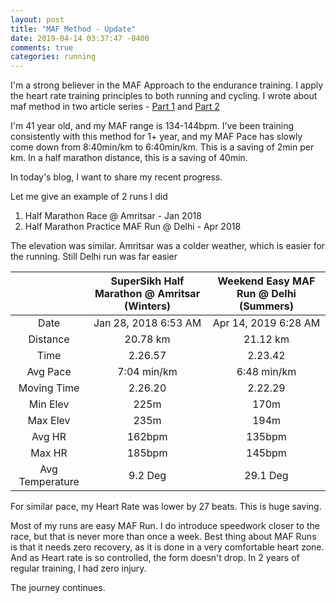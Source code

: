 ```yaml
---
layout: post
title: "MAF Method - Update"
date: 2019-04-14 03:37:47 -0400
comments: true
categories: running
---
```


I'm a strong believer in the MAF Approach to the endurance training. I apply the heart rate training principles to both running and cycling.
I wrote about maf method in two article series - [Part 1](http://rishisareen.com/running/maf-method-part1.html) and [Part 2](http://rishisareen.com/running/maf-method-part1.html)
<!--more-->

I'm 41 year old, and my MAF range is 134-144bpm. I've been training consistently with this method for 1+ year, and my MAF Pace has slowly come down from 8:40min/km to 6:40min/km. This is a saving of 2min per km. In a half marathon distance, this is a saving of 40min. 

In today's blog, I want to share my recent progress. 

Let me give an example of 2 runs I did
1. Half Marathon Race @ Amritsar - Jan 2018
2. Half Marathon Practice MAF Run @ Delhi - Apr 2018

The elevation was similar. Amritsar was a colder weather, which is easier for the running. Still Delhi run was far easier

|                 	| SuperSikh Half Marathon @ Amritsar (Winters) 	| Weekend Easy MAF Run @ Delhi (Summers) 	|
|:---------------:	|:--------------------------------------------:	|:--------------------------------------:	|
|       Date      	|             Jan 28, 2018 6:53 AM             	|          Apr 14, 2019 6:28 AM          	|
|     Distance    	|                  20.78 km                    	|                21.12 km                	|
|       Time      	|                    2.26.57                   	|                 2.23.42                	|
| Avg Pace        	| 7:04 min/km                                  	| 6:48 min/km                            	|
| Moving Time     	| 2.26.20                                      	| 2.22.29                                	|
| Min Elev        	| 225m                                         	| 170m                                   	|
| Max Elev        	| 235m                                         	| 194m                                   	|
| Avg HR          	| 162bpm                                       	| 135bpm                                 	|
| Max HR          	| 185bpm                                       	| 145bpm                                 	|
| Avg Temperature 	| 9.2 Deg                                      	| 29.1 Deg                               	|  

>  

For similar pace, my Heart Rate was lower by 27 beats. This is huge saving. 

Most of my runs are easy MAF Run. I do introduce speedwork closer to the race, but that is never more than once a week.
Best thing about MAF Runs is that it needs zero recovery, as it is done in a very comfortable heart zone. And as Heart rate is so controlled, the form doesn't drop. In 2 years of regular training, I had zero injury. 

The journey continues.
